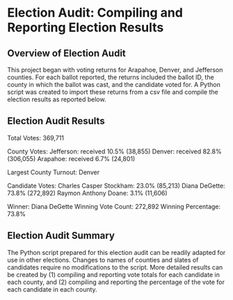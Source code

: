 # Election Audit: Compiling and Reporting Election Results

## Overview of Election Audit

This project began with voting returns for Arapahoe, Denver, and Jefferson counties. For each ballot reported, the returns included the ballot ID, the county in which the ballot was cast, and the candidate voted for. A Python script was created to import these returns from a csv file and compile the election results as reported below.

## Election Audit Results

Total Votes: 369,711

County Votes:
Jefferson: received 10.5% (38,855)
Denver: received 82.8% (306,055)
Arapahoe: received 6.7% (24,801)

Largest County Turnout: Denver

Candidate Votes:
Charles Casper Stockham: 23.0% (85,213)
Diana DeGette: 73.8% (272,892)
Raymon Anthony Doane: 3.1% (11,606)

Winner: Diana DeGette
Winning Vote Count: 272,892
Winning Percentage: 73.8%

## Election Audit Summary

The Python script prepared for this election audit can be readily adapted for use in other elections. Changes to names of counties and slates of candidates require no modifications to the script. More detailed results can be created by (1) compiling and reporting vote totals for each candidate in each county, and (2) compiling and reporting the percentage of the vote for each candidate in each county.
